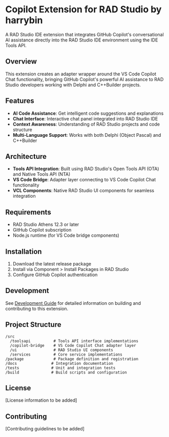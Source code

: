 # Copilot Extension for RAD Studio by harrybin

A RAD Studio IDE extension that integrates GitHub Copilot's conversational AI assistance directly into the RAD Studio IDE environment using the IDE Tools API.

## Overview

This extension creates an adapter wrapper around the VS Code Copilot Chat functionality, bringing GitHub Copilot's powerful AI assistance to RAD Studio developers working with Delphi and C++Builder projects.

## Features

- **AI Code Assistance**: Get intelligent code suggestions and explanations
- **Chat Interface**: Interactive chat panel integrated into RAD Studio IDE
- **Context Awareness**: Understanding of RAD Studio projects and code structure
- **Multi-Language Support**: Works with both Delphi (Object Pascal) and C++Builder

## Architecture

- **Tools API Integration**: Built using RAD Studio's Open Tools API (OTA) and Native Tools API (NTA)
- **VS Code Bridge**: Adapter layer connecting to VS Code Copilot Chat functionality
- **VCL Components**: Native RAD Studio UI components for seamless integration

## Requirements

- RAD Studio Athens 12.3 or later
- GitHub Copilot subscription
- Node.js runtime (for VS Code bridge components)

## Installation

1. Download the latest release package
2. Install via Component > Install Packages in RAD Studio
3. Configure GitHub Copilot authentication

## Development

See [Development Guide](docs/development.md) for detailed information on building and contributing to this extension.

## Project Structure

```
/src
  /toolsapi          # Tools API interface implementations
  /copilot-bridge    # VS Code Copilot Chat adapter layer
  /ui                # RAD Studio UI components
  /services          # Core service implementations
/package             # Package definition and registration
/docs               # Integration documentation
/tests              # Unit and integration tests
/build              # Build scripts and configuration
```

## License

[License information to be added]

## Contributing

[Contributing guidelines to be added]
